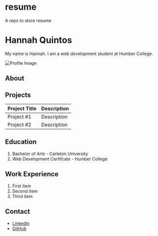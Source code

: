 # resume
A repo to store resume

# Hannah Quintos
My name is Hannah. I am a web development student at Humber College.

![Profile Image](/Desktop/profilePic.jpg)

## About

## Projects
| Project Title | Description |
| ----------- | ----------- |
| Project #1 | Description |
| Project #2 | Description |

## Education
1. Bachelor of Arts - Carleton University
2. Web Development Certifcate - Humber College

## Work Experience
1. First item
2. Second item
3. Third item

## Contact
- [LinkedIn](https://ca.linkedin.com/in/hannah-quintos-572a99210)
- [GitHub](https://github.com/hannahquintos)
